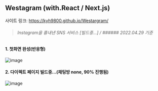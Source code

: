 ## Westagram (with.React / Next.js)

사이트 링크: https://kyh9800.github.io/Westargram/

> ###### Instagram을 흉내낸 SNS 서비스 [빌드중...] / ###### 2022.04.29 기준

#### 1. 첫화면 완성(반응형)
![image](https://user-images.githubusercontent.com/61128538/165771464-0e604cd1-ad7f-471c-bae5-1df241ea7c86.png)

#### 2. 다이렉트 페이지 빌드중...(채팅방 none, 90% 진행됨)
![image](https://user-images.githubusercontent.com/61128538/165805935-9d63a63c-0a40-4f8a-ab6f-38af782a4d02.png)

